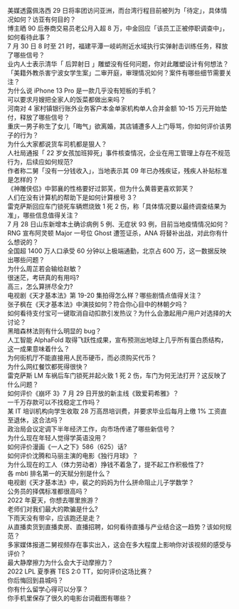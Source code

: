美媒透露佩洛西 29 日将率团访问亚洲，而台湾行程目前被列为「待定」，具体情况如何？访亚有何目的？  
博主晒 90 后券商交易员老公月入超 8 万，中金回应「该员工正被停职调查中」，如何看待此事？  
7 月 30 日 8 时至 21 时，福建平潭一岐屿附近水域执行实弹射击训练任务，释放了哪些信号？  
业内人士表示清华「 后羿射日 」雕塑没有任何问题，你对此雕塑设计有何想法？  
「美籍外教杀害宁波女学生案」二审开庭，审理情况如何？案件有哪些细节需要关注？  
为什么说 iPhone 13 Pro 是一款几乎没有短板的手机？  
可以要求月嫂把全家人的饭菜都做出来吗？  
河南对 4 家村镇银行账外业务客户本金单家机构单人合并金额 10-15 万元开始垫付，释放了哪些信号？  
重庆一男子称生了女儿「晦气」欲离婚，其店铺遭多人上门辱骂，你如何评价该男子的行为？  
为什么大家都说货车司机都是狠人？  
人社局通报「 22 岁女孩加班猝死」事件核查情况，企业在用工管理上存在不规范行为，后续应如何规范?  
作者称二舅「没有一分钱收入」，当地表示其 09 年已办残疾证，残疾人补贴标准是怎样的？  
《神雕侠侣》中郭襄的性格要好过郭芙，但为什么黄蓉更喜欢郭芙？  
人们在没有计算机的帮助下是如何计算根号 3？  
雷克萨斯回应车门锁死车辆燃烧致 1 死 2 伤，称「具体情况要以最终调查结果为准」，哪些信息值得关注？  
7 月 28 日山东新增本土确诊病例 5 例、无症状 93 例，目前当地疫情情况如何？  
RNG 宣布阿灵顿 Major 一号位 Ghost 遭签证杀，ANA 将替补出战，对此你有什么想说的？  
全国超 1400 万人口承受 60 分钟以上极端通勤，北京占 600 万，这一数据反映出哪些问题？  
为什么周芷若会输给赵敏？  
很迷茫，考研真的有用吗?  
高三，怎么算拼尽全力?  
电视剧《天才基本法》第 19-20 集拍得怎么样？哪些剧情点值得关注？  
张子枫在《天才基本法》中演技如何？符合你心目中的林朝夕吗？  
如何看待支付宝可一键取消自动扣款引发热议？为什么会激起用户用户对选择的大讨论？  
黑暗森林法则有什么明显的 bug？  
人工智能 AlphaFold 取得飞跃性成果，宣布预测出地球上几乎所有蛋白质结构，这一成果意味着什么？  
为何街机厅不能直接用人民币硬币，而必须购买代币？  
为什么网红餐饮都死得很快？  
雷克萨斯 LM 车祸后车门锁死并起火致 1 死 2 伤，车门为何无法打开？这反映了什么问题？  
如何评价《崩坏 3》7 月 29 日开放的新主线《致爱莉希雅》？  
一千万存款可以不找稳定工作吗？  
某 IT 培训机构向学生收取 28 万高昂培训费，并要求毕业后每月上缴 1% 工资直至退休，这合法吗？  
政治局会议定调下半年经济工作，向市场传递了哪些新信号？  
为什么现在年轻人觉得学英语没用？  
如何评价漫画《一人之下》586（625）话?  
如何评价沈腾和马丽主演的电影《独行月球》？  
为什么现在的工人（体力劳动者）挣钱不着急了，提不起工作积极性了?  
各 mbti 排名第一的天赋分别是什么？  
电视剧《天才基本法》中，裴之的妈妈为什么拼命阻止儿子学数学？  
公务员的择偶标准都很高吗？  
2022 年夏天，你想去哪里旅游？  
老师们对我们最大的欺骗是什么?  
下雨天没有带伞，应该跑还是走？  
从直播卖货到直播卖房、直播招聘，如何看待直播与产业结合这一趋势？该如何规范？  
多家媒体报道二舅视频存在事实出入，这会在多大程度上影响你对该视频的感受与评价？  
最大静摩擦力为什么会大于动摩擦力？  
2022 LPL 夏季赛 TES 2:0 TT，如何评价这场比赛？  
你后悔回到县城吗？  
你有什么留学心得可以分享？  
你手机里保存了很久的电影台词截图有哪些？  
